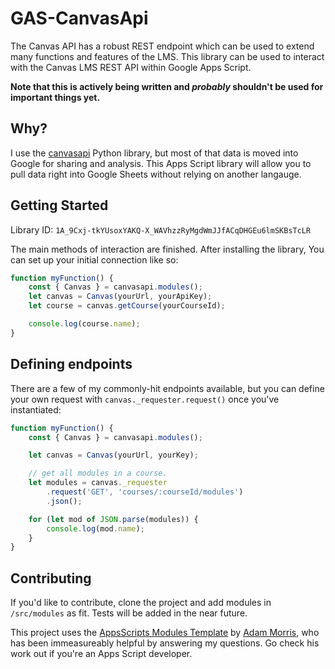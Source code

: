 # GAS-CanvasApi

The Canvas API has a robust REST endpoint which can be used to extend many
functions and features of the LMS. This library can be used to interact with the
Canvas LMS REST API within Google Apps Script.

**Note that this is actively being written and _probably_ shouldn't be used for
important things yet.**

## Why?

I use the [canvasapi](https://github.com/ucfopen/canvasapi) Python library, but
most of that data is moved into Google for sharing and analysis. This Apps
Script library will allow you to pull data right into Google Sheets without
relying on another langauge.

## Getting Started

Library ID: `1A_9Cxj-tkYUsoxYAKQ-X_WAVhzzRyMgdWmJJfACqDHGEu6lmSKBsTcLR`

The main methods of interaction are finished. After installing the library, You
can set up your initial connection like so:

```javascript
function myFunction() {
    const { Canvas } = canvasapi.modules();
    let canvas = Canvas(yourUrl, yourApiKey);
    let course = canvas.getCourse(yourCourseId);

    console.log(course.name);
}
```

## Defining endpoints

There are a few of my commonly-hit endpoints available, but you can define your
own request with `canvas._requester.request()` once you've instantiated:

```javascript
function myFunction() {
    const { Canvas } = canvasapi.modules();

    let canvas = Canvas(yourUrl, yourKey);

    // get all modules in a course.
    let modules = canvas._requester
        .request('GET', 'courses/:courseId/modules')
        .json();

    for (let mod of JSON.parse(modules)) {
        console.log(mod.name);
    }
}
```

## Contributing

If you'd like to contribute, clone the project and add modules in `/src/modules`
as fit. Tests will be added in the near future.

This project uses the
[AppsScripts Modules Template](https://github.com/classroomtechtools/appsscriptsModules)
by [Adam Morris](https://github.com/classroomtechtools), who has been
immeasureably helpful by answering my questions. Go check his work out if you're
an Apps Script developer.
